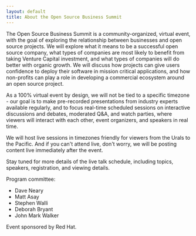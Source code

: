 ```yaml
---
layout: default
title: About the Open Source Business Summit
---
```


The Open Source Business Summit is a community-organized, virtual event, with the goal 
of exploring the relationship between businesses and open source projects. We will
explore what it means to be a successful open source company, what types of companies
are most likely to benefit from taking Venture Capital investment, and what types of
companies will do better with organic growth. We will discuss how projects can give
users confidence to deploy their software in mission critical applications, and how
non-profits can play a role in developing a commercial ecosystem around an open
source project.

As a 100% virtual event by design, we will not be tied to a specific timezone - our
goal is to make pre-recorded presentations from industry experts available regularly,
and to focus real-time scheduled sessions on interactive discussions and debates,
moderated Q&A, and watch parties, where viewers will interact with each other, 
event organizers, and speakers in real time.

We will host live sessions in timezones friendly for viewers from the Urals to the
Pacific. And if you can't attend live, don't worry, we will be posting content live
immediately after the event.

Stay tuned for more details of the live talk schedule, including topics, speakers,
registration, and viewing details.

Program committee:
* Dave Neary
* Matt Asay
* Stephen Walli
* Deborah Bryant
* John Mark Walker

Event sponsored by Red Hat.


